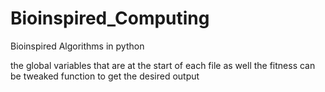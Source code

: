 # Bioinspired_Computing
Bioinspired Algorithms in python

the global variables that are at the start of each file as well the fitness can be tweaked function to get the desired output
